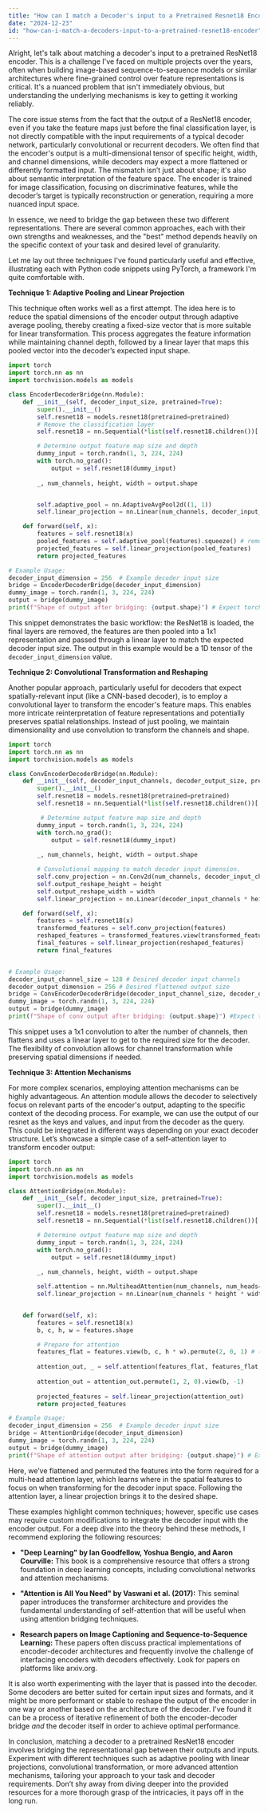 ```yaml
---
title: "How can I match a Decoder's input to a Pretrained Resnet18 Encoder?"
date: "2024-12-23"
id: "how-can-i-match-a-decoders-input-to-a-pretrained-resnet18-encoder"
---
```


Alright, let's talk about matching a decoder's input to a pretrained ResNet18 encoder. This is a challenge I've faced on multiple projects over the years, often when building image-based sequence-to-sequence models or similar architectures where fine-grained control over feature representations is critical. It's a nuanced problem that isn't immediately obvious, but understanding the underlying mechanisms is key to getting it working reliably.

The core issue stems from the fact that the output of a ResNet18 encoder, even if you take the feature maps just before the final classification layer, is not directly compatible with the input requirements of a typical decoder network, particularly convolutional or recurrent decoders. We often find that the encoder's output is a multi-dimensional tensor of specific height, width, and channel dimensions, while decoders may expect a more flattened or differently formatted input. The mismatch isn’t just about shape; it's also about semantic interpretation of the feature space. The encoder is trained for image classification, focusing on discriminative features, while the decoder’s target is typically reconstruction or generation, requiring a more nuanced input space.

In essence, we need to bridge the gap between these two different representations. There are several common approaches, each with their own strengths and weaknesses, and the "best" method depends heavily on the specific context of your task and desired level of granularity.

Let me lay out three techniques I've found particularly useful and effective, illustrating each with Python code snippets using PyTorch, a framework I'm quite comfortable with.

**Technique 1: Adaptive Pooling and Linear Projection**

This technique often works well as a first attempt. The idea here is to reduce the spatial dimensions of the encoder output through adaptive average pooling, thereby creating a fixed-size vector that is more suitable for linear transformation. This process aggregates the feature information while maintaining channel depth, followed by a linear layer that maps this pooled vector into the decoder’s expected input shape.

```python
import torch
import torch.nn as nn
import torchvision.models as models

class EncoderDecoderBridge(nn.Module):
    def __init__(self, decoder_input_size, pretrained=True):
        super().__init__()
        self.resnet18 = models.resnet18(pretrained=pretrained)
        # Remove the classification layer
        self.resnet18 = nn.Sequential(*list(self.resnet18.children())[:-2])

        # Determine output feature map size and depth
        dummy_input = torch.randn(1, 3, 224, 224)
        with torch.no_grad():
            output = self.resnet18(dummy_input)
        
        _, num_channels, height, width = output.shape


        self.adaptive_pool = nn.AdaptiveAvgPool2d((1, 1))
        self.linear_projection = nn.Linear(num_channels, decoder_input_size)

    def forward(self, x):
        features = self.resnet18(x)
        pooled_features = self.adaptive_pool(features).squeeze() # remove spatial dimensions
        projected_features = self.linear_projection(pooled_features)
        return projected_features

# Example Usage:
decoder_input_dimension = 256  # Example decoder input size
bridge = EncoderDecoderBridge(decoder_input_dimension)
dummy_image = torch.randn(1, 3, 224, 224)
output = bridge(dummy_image)
print(f"Shape of output after bridging: {output.shape}") # Expect torch.Size([1, 256])
```
This snippet demonstrates the basic workflow: the ResNet18 is loaded, the final layers are removed, the features are then pooled into a 1x1 representation and passed through a linear layer to match the expected decoder input size. The output in this example would be a 1D tensor of the `decoder_input_dimension` value.

**Technique 2: Convolutional Transformation and Reshaping**

Another popular approach, particularly useful for decoders that expect spatially-relevant input (like a CNN-based decoder), is to employ a convolutional layer to transform the encoder's feature maps. This enables more intricate reinterpretation of feature representations and potentially preserves spatial relationships. Instead of just pooling, we maintain dimensionality and use convolution to transform the channels and shape.
```python
import torch
import torch.nn as nn
import torchvision.models as models

class ConvEncoderDecoderBridge(nn.Module):
    def __init__(self, decoder_input_channels, decoder_output_size, pretrained=True):
        super().__init__()
        self.resnet18 = models.resnet18(pretrained=pretrained)
        self.resnet18 = nn.Sequential(*list(self.resnet18.children())[:-2])

         # Determine output feature map size and depth
        dummy_input = torch.randn(1, 3, 224, 224)
        with torch.no_grad():
            output = self.resnet18(dummy_input)
        
        _, num_channels, height, width = output.shape

        # Convolutional mapping to match decoder input dimension.
        self.conv_projection = nn.Conv2d(num_channels, decoder_input_channels, kernel_size=1, stride=1)
        self.output_reshape_height = height
        self.output_reshape_width = width
        self.linear_projection = nn.Linear(decoder_input_channels * height * width, decoder_output_size)

    def forward(self, x):
        features = self.resnet18(x)
        transformed_features = self.conv_projection(features)
        reshaped_features = transformed_features.view(transformed_features.size(0), -1)
        final_features = self.linear_projection(reshaped_features)
        return final_features


# Example Usage:
decoder_input_channel_size = 128 # Desired decoder input channels
decoder_output_dimension = 256 # Desired flattened output size
bridge = ConvEncoderDecoderBridge(decoder_input_channel_size, decoder_output_dimension)
dummy_image = torch.randn(1, 3, 224, 224)
output = bridge(dummy_image)
print(f"Shape of conv output after bridging: {output.shape}") #Expect torch.Size([1, 256])

```
This snippet uses a 1x1 convolution to alter the number of channels, then flattens and uses a linear layer to get to the required size for the decoder. The flexibility of convolution allows for channel transformation while preserving spatial dimensions if needed.

**Technique 3: Attention Mechanisms**

For more complex scenarios, employing attention mechanisms can be highly advantageous. An attention module allows the decoder to selectively focus on relevant parts of the encoder's output, adapting to the specific context of the decoding process. For example, we can use the output of our resnet as the keys and values, and input from the decoder as the query. This could be integrated in different ways depending on your exact decoder structure. Let’s showcase a simple case of a self-attention layer to transform encoder output:

```python
import torch
import torch.nn as nn
import torchvision.models as models

class AttentionBridge(nn.Module):
    def __init__(self, decoder_input_size, pretrained=True):
        super().__init__()
        self.resnet18 = models.resnet18(pretrained=pretrained)
        self.resnet18 = nn.Sequential(*list(self.resnet18.children())[:-2])

        # Determine output feature map size and depth
        dummy_input = torch.randn(1, 3, 224, 224)
        with torch.no_grad():
            output = self.resnet18(dummy_input)
        
        _, num_channels, height, width = output.shape

        self.attention = nn.MultiheadAttention(num_channels, num_heads=8)
        self.linear_projection = nn.Linear(num_channels * height * width, decoder_input_size)


    def forward(self, x):
        features = self.resnet18(x)
        b, c, h, w = features.shape

        # Prepare for attention
        features_flat = features.view(b, c, h * w).permute(2, 0, 1) # (seq_len, batch, features)
        
        attention_out, _ = self.attention(features_flat, features_flat, features_flat)
        
        attention_out = attention_out.permute(1, 2, 0).view(b, -1)
        
        projected_features = self.linear_projection(attention_out)
        return projected_features

# Example Usage:
decoder_input_dimension = 256  # Example decoder input size
bridge = AttentionBridge(decoder_input_dimension)
dummy_image = torch.randn(1, 3, 224, 224)
output = bridge(dummy_image)
print(f"Shape of attention output after bridging: {output.shape}") # Expect torch.Size([1, 256])
```
Here, we’ve flattened and permuted the features into the form required for a multi-head attention layer, which learns where in the spatial features to focus on when transforming for the decoder input space. Following the attention layer, a linear projection brings it to the desired shape.

These examples highlight common techniques; however, specific use cases may require custom modifications to integrate the decoder input with the encoder output. For a deep dive into the theory behind these methods, I recommend exploring the following resources:

*   **"Deep Learning" by Ian Goodfellow, Yoshua Bengio, and Aaron Courville:** This book is a comprehensive resource that offers a strong foundation in deep learning concepts, including convolutional networks and attention mechanisms.

*   **"Attention is All You Need" by Vaswani et al. (2017):** This seminal paper introduces the transformer architecture and provides the fundamental understanding of self-attention that will be useful when using attention bridging techniques.

*   **Research papers on Image Captioning and Sequence-to-Sequence Learning:** These papers often discuss practical implementations of encoder-decoder architectures and frequently involve the challenge of interfacing encoders with decoders effectively. Look for papers on platforms like arxiv.org.

It is also worth experimenting with the layer that is passed into the decoder. Some decoders are better suited for certain input sizes and formats, and it might be more performant or stable to reshape the output of the encoder in one way or another based on the architecture of the decoder. I've found it can be a process of iterative refinement of both the encoder-decoder bridge *and* the decoder itself in order to achieve optimal performance.

In conclusion, matching a decoder to a pretrained ResNet18 encoder involves bridging the representational gap between their outputs and inputs. Experiment with different techniques such as adaptive pooling with linear projections, convolutional transformation, or more advanced attention mechanisms, tailoring your approach to your task and decoder requirements. Don’t shy away from diving deeper into the provided resources for a more thorough grasp of the intricacies, it pays off in the long run.
